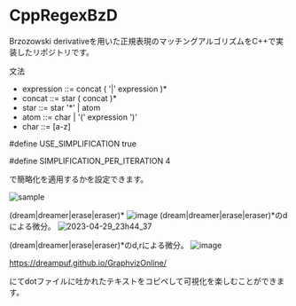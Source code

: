# CppRegexBzD

Brzozowski derivativeを用いた正規表現のマッチングアルゴリズムをC++で実装したリポジトリです。

文法

- expression ::= concat ( '|' expression )*
- concat ::= star ( concat )*
- star ::= star '*' | atom
- atom ::= char | '(' expression ')'
- char ::= [a-z]




#define USE_SIMPLIFICATION true

#define SIMPLIFICATION_PER_ITERATION 4

で簡略化を適用するかを設定できます。

![sample](https://github.com/ryoryon66/CppRegexBzD/assets/46624038/0f669bbd-b9f1-49c7-9cfb-b453cf62fd2a)

(dream|dreamer|erase|eraser)\*
![image](https://user-images.githubusercontent.com/46624038/235308722-3ba2b734-76c3-416e-9a50-ed5408ed264d.png)
(dream|dreamer|erase|eraser)\*のdによる微分。
![2023-04-29_23h44_37](https://user-images.githubusercontent.com/46624038/235308749-4bf8517b-c2c8-4447-abc5-c7978651a81b.png)

(dream|dreamer|erase|eraser)\*のd,rによる微分。
![image](https://user-images.githubusercontent.com/46624038/235436792-a0eacbed-c863-4921-855c-6d733976db14.png)



https://dreampuf.github.io/GraphvizOnline/

にてdotファイルに吐かれたテキストをコピペして可視化を楽しむことができます。

